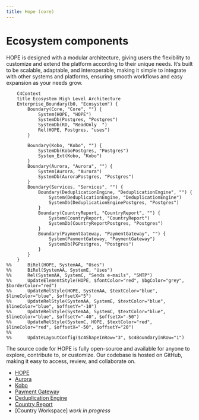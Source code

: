 ```yaml
---
title: Hope (core)
---
```


# Ecosystem components

HOPE is designed with a modular architecture, giving users the flexibility to customize and extend the platform according to their unique needs. It’s built to be scalable, adaptable, and interoperable, making it simple to integrate with other systems and platforms, ensuring smooth workflows and easy expansion as your needs grow.

```mermaid
    C4Context
    title Ecosystem High Level Architecture
    Enterprise_Boundary(b0, "Ecosystem") {
        Boundary(Core, "Core", "") {
            System(HOPE, "HOPE")
            SystemDb(Postgres, "Postgres")
            SystemDb(RO, "ReadOnly  ")
            Rel(HOPE, Postgres, "uses")
        }

        Boundary(Kobo, "Kobo", "") {
            SystemDb(KoboPostgres, "Postgres")
            System_Ext(Kobo, "Kobo")
        }
        Boundary(Aurora, "Aurora", "") {
            System(Aurora, "Aurora")
            SystemDb(AuroraPostgres, "Postgres")
        }
        Boundary(Services, "Services", "") {
            Boundary(DeduplicationEngine, "DeduplicationEngine", "") {
                System(DeduplicationEngine, "DeduplicationEngine")
                SystemDb(DeduplicationEnginePostgres, "Postgres")
            }
            Boundary(CountryReport, "CountryReport", "") {
                System(CountryReport, "CountryReport")
                SystemDb(CountryReportPostgres, "Postgres")
            }
            Boundary(PaymentGateway, "PaymentGateway", "") {
                System(PaymentGateway, "PaymentGateway")
                SystemDb(PGPostgres, "Postgres")
            }
        }
    }
%%      BiRel(HOPE, SystemAA, "Uses")
%%      BiRel(SystemAA, SystemE, "Uses")
%%      Rel(SystemAA, SystemC, "Sends e-mails", "SMTP")
%%      UpdateElementStyle(HOPE, $fontColor="red", $bgColor="grey", $borderColor="red")
%%      UpdateRelStyle(HOPE, SystemAA, $textColor="blue", $lineColor="blue", $offsetX="5")
%%      UpdateRelStyle(SystemAA, SystemE, $textColor="blue", $lineColor="blue", $offsetY="-10")
%%      UpdateRelStyle(SystemAA, SystemC, $textColor="blue", $lineColor="blue", $offsetY="-40", $offsetX="-50")
%%      UpdateRelStyle(SystemC, HOPE, $textColor="red", $lineColor="red", $offsetX="-50", $offsetY="20")
%%
%%      UpdateLayoutConfig($c4ShapeInRow="3", $c4BoundaryInRow="1")
```


The source code for HOPE is fully open-source and available for anyone to explore, contribute to, or customize. Our codebase is hosted on GitHub, making it easy to access, review, and collaborate on.


- [HOPE](hope/index.md)
- [Aurora](components/aurora.md)
- [Kobo](components/kobo.md)
- [Payment Gateway](pg/index.md)
- [Deduplication Engine](components/hde.md)
- [Country Report](components/reporting.md)
- [Country Workspace] _work in progress_
